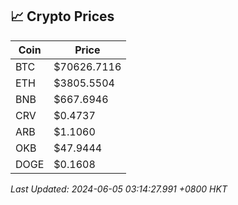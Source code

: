 ## 📈 Crypto Prices

| Coin | Price |
| ---- | ----- |
| BTC | $70626.7116 |
| ETH | $3805.5504 |
| BNB | $667.6946 |
| CRV | $0.4737 |
| ARB | $1.1060 |
| OKB | $47.9444 |
| DOGE | $0.1608 |

_Last Updated: 2024-06-05 03:14:27.991 +0800 HKT_